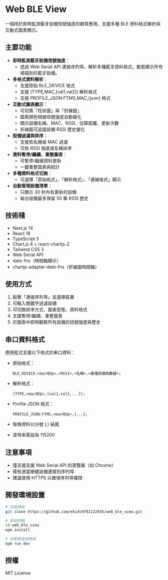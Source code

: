 # Web BLE View

一個用於即時監測藍牙設備信號強度的網頁應用，支援多種 BLE 資料格式解析與互動式圖表顯示。

## 主要功能

- **即時監測藍牙設備信號強度**：
  - 透過 Web Serial API 連接序列埠，解析多種藍牙資料格式，動態顯示所有掃描到的藍牙設備。
- **多格式資料解析**：
  - 支援原始 BLE_DEVICE 格式
  - 支援 (TYPE,MAC,[val1,val2]) 解析格式
  - 支援 PROFILE_JSON:FTMS,MAC,{json} 格式
- **互動式圖表顯示**：
  - 可切換「柱狀圖」與「折線圖」
  - 圖表顏色根據信號強度自動變化
  - 顯示設備名稱、MAC、RSSI、估算距離、更新次數
  - 折線圖可追蹤設備 RSSI 歷史變化
- **設備過濾與排序**：
  - 支援依名稱或 MAC 過濾
  - 可依 RSSI 強度或名稱排序
- **資料暫停/繼續、重整圖表**：
  - 可暫停/繼續資料更新
  - 一鍵重整圖表與統計
- **多種資料格式切換**：
  - 可選擇「原始格式」、「解析格式」、「連線格式」顯示
- **自動管理設備清單**：
  - 只顯示 30 秒內有更新的設備
  - 每台設備最多保留 50 筆 RSSI 歷史

## 技術棧

- Next.js 14
- React 18
- TypeScript 5
- Chart.js 4 + react-chartjs-2
- Tailwind CSS 3
- Web Serial API
- date-fns（時間軸顯示）
- chartjs-adapter-date-fns（折線圖時間軸）

## 使用方式

1. 點擊「連接序列埠」並選擇裝置
2. 可輸入關鍵字過濾設備
3. 可切換排序方式、圖表型態、資料格式
4. 支援暫停/繼續、重整圖表
5. 於圖表中即時觀察所有設備的信號強度與歷史

## 串口資料格式

應用程式支援以下格式的串口資料：

- 原始格式：
  ```
  BLE_DEVICE:<mac地址>,<RSSI>,<名稱>,<廣播設備商數據>;
  ```
- 解析格式：
  ```
  (TYPE,<mac地址>,[val1,val2,...]);
  ```
- Profile JSON 格式：
  ```
  PROFILE_JSON:FTMS,<mac地址>,{...};
  ```

- 每條資料以分號 (;) 結尾
- 波特率需設為 115200

## 注意事項

- 僅支援支援 Web Serial API 的瀏覽器（如 Chrome）
- 需有適當硬體設備連接到序列埠
- 建議使用 HTTPS 以確保序列埠權限

## 開發環境設置

```bash
# 克隆專案
git clone https://github.com/ekids9702122935/web_ble_view.git

# 安裝依賴
cd web_ble_view
npm install

# 啟動開發服務器
npm run dev
```

## 授權

MIT License 